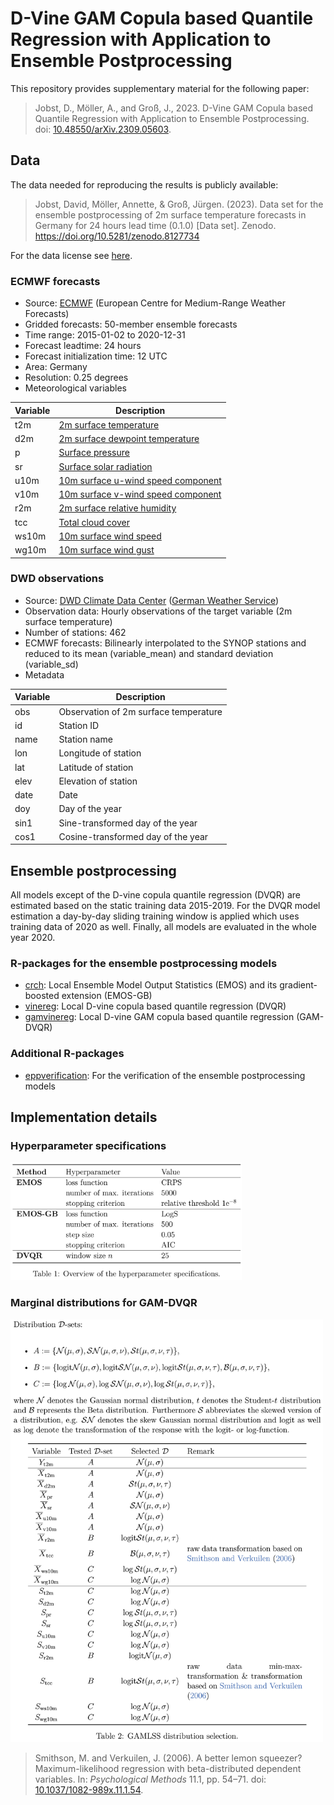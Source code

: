 
# D-Vine GAM Copula based Quantile Regression with Application to Ensemble Postprocessing

This repository provides supplementary material for the following paper:

> Jobst, D., Möller, A., and Groß, J., 2023. D-Vine GAM Copula based
> Quantile Regression with Application to Ensemble Postprocessing. doi:
> [10.48550/arXiv.2309.05603](https://arxiv.org/abs/2309.05603).

## Data

The data needed for reproducing the results is publicly available:

> Jobst, David, Möller, Annette, & Groß, Jürgen. (2023). Data set for
> the ensemble postprocessing of 2m surface temperature forecasts in
> Germany for 24 hours lead time (0.1.0) \[Data set\]. Zenodo.
> <https://doi.org/10.5281/zenodo.8127734>

For the data license see
[here](https://github.com/jobstdavid/paper_gamvinereg/blob/main/DATA_LICENSE).

### ECMWF forecasts

-   Source: [ECMWF](https://www.ecmwf.int) (European Centre for
    Medium-Range Weather Forecasts)
-   Gridded forecasts: 50-member ensemble forecasts
-   Time range: 2015-01-02 to 2020-12-31
-   Forecast leadtime: 24 hours
-   Forecast initialization time: 12 UTC
-   Area: Germany
-   Resolution: 0.25 degrees
-   Meteorological variables

| Variable | Description                                                                                         |
|----------|-----------------------------------------------------------------------------------------------------|
| t2m      | [2m surface temperature](https://codes.ecmwf.int/grib/param-db/?id=167)                             |
| d2m      | [2m surface dewpoint temperature](https://codes.ecmwf.int/grib/param-db/?id=168)                    |
| p        | [Surface pressure](https://codes.ecmwf.int/grib/param-db/?id=134)                                   |
| sr       | [Surface solar radiation](https://codes.ecmwf.int/grib/param-db/?id=176)                            |
| u10m     | [10m surface u-wind speed component](https://codes.ecmwf.int/grib/param-db/?id=165)                 |
| v10m     | [10m surface v-wind speed component](https://codes.ecmwf.int/grib/param-db/?id=166)                 |
| r2m      | [2m surface relative humidity](https://doi.org/10.1175/1520-0450(1996)035%3C0601:IMFAOS%3E2.0.CO;2) |
| tcc      | [Total cloud cover](https://codes.ecmwf.int/grib/param-db/?id=164)                                  |
| ws10m    | [10m surface wind speed](https://confluence.ecmwf.int/pages/viewpage.action?pageId=133262398)       |
| wg10m    | [10m surface wind gust](https://codes.ecmwf.int/grib/param-db/?id=49)                               |

### DWD observations

-   Source: [DWD Climate Data
    Center](https://opendata.dwd.de/climate_environment/CDC/observations_germany/climate/hourly/air_temperature/historical/BESCHREIBUNG_obsgermany_climate_hourly_tu_historical_de.pdf)
    ([German Weather Service](https://www.dwd.de))
-   Observation data: Hourly observations of the target variable (2m
    surface temperature)
-   Number of stations: 462
-   ECMWF forecasts: Bilinearly interpolated to the SYNOP stations and
    reduced to its mean (variable\_mean) and standard deviation
    (variable\_sd)
-   Metadata

| Variable | Description                           |
|----------|---------------------------------------|
| obs      | Observation of 2m surface temperature |
| id       | Station ID                            |
| name     | Station name                          |
| lon      | Longitude of station                  |
| lat      | Latitude of station                   |
| elev     | Elevation of station                  |
| date     | Date                                  |
| doy      | Day of the year                       |
| sin1     | Sine-transformed day of the year      |
| cos1     | Cosine-transformed day of the year    |

## Ensemble postprocessing

All models except of the D-vine copula quantile regression (DVQR) are
estimated based on the static training data 2015-2019. For the DVQR
model estimation a day-by-day sliding training window is applied which
uses training data of 2020 as well. Finally, all models are evaluated in
the whole year 2020.

### R-packages for the ensemble postprocessing models

-   [crch](https://cran.r-project.org/web/packages/crch/index.html):
    Local Ensemble Model Output Statistics (EMOS) and its
    gradient-boosted extension (EMOS-GB)
-   [vinereg](https://cran.r-project.org/web/packages/vinereg/index.html):
    Local D-vine copula based quantile regression (DVQR)
-   [gamvinereg](https://github.com/jobstdavid/gamvinereg): Local D-vine
    GAM copula based quantile regression (GAM-DVQR)

### Additional R-packages

-   [eppverification](https://github.com/jobstdavid/eppverification):
    For the verification of the ensemble postprocessing models

## Implementation details

### Hyperparameter specifications

<img src="figures/tab1.jpg" width="370">

### Marginal distributions for GAM-DVQR

<img src="figures/tab2.jpg" width="500">

> Smithson, M. and Verkuilen, J. (2006). A better lemon squeezer?
> Maximum-likelihood regression with beta-distributed dependent
> variables. In: *Psychological Methods* 11.1, pp. 54–71. doi:
> [10.1037/1082-989x.11.1.54](http://doi.org/10.1037/1082-989x.11.1.54).
